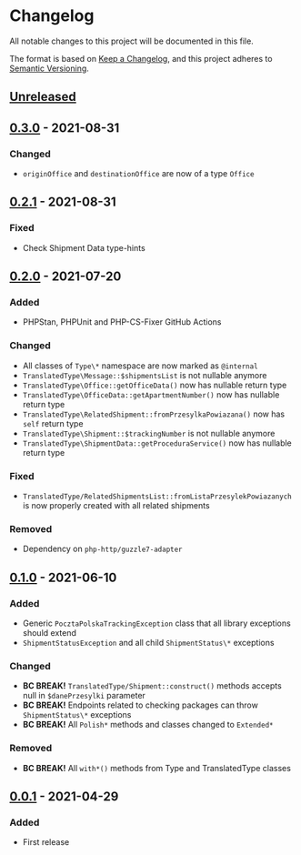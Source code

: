 # Changelog
All notable changes to this project will be documented in this file.

The format is based on [Keep a Changelog](https://keepachangelog.com/en/1.0.0/),
and this project adheres to [Semantic Versioning](https://semver.org/spec/v2.0.0.html).

## [Unreleased]

## [0.3.0] - 2021-08-31
### Changed
- `originOffice` and `destinationOffice` are now of a type `Office`

## [0.2.1] - 2021-08-31
### Fixed
- Check Shipment Data type-hints

## [0.2.0] - 2021-07-20
### Added
- PHPStan, PHPUnit and PHP-CS-Fixer GitHub Actions

### Changed
- All classes of `Type\*` namespace are now marked as `@internal`
- `TranslatedType\Message::$shipmentsList` is not nullable anymore
- `TranslatedType\Office::getOfficeData()` now has nullable return type
- `TranslatedType\OfficeData::getApartmentNumber()` now has nullable return type
- `TranslatedType\RelatedShipment::fromPrzesylkaPowiazana()` now has `self` return type
- `TranslatedType\Shipment::$trackingNumber` is not nullable anymore
- `TranslatedType\ShipmentData::getProceduraService()` now has nullable return type

### Fixed
- `TranslatedType/RelatedShipmentsList::fromListaPrzesylekPowiazanych` is now properly created with all related shipments

### Removed
- Dependency on `php-http/guzzle7-adapter`

## [0.1.0] - 2021-06-10
### Added
- Generic `PocztaPolskaTrackingException` class that all library exceptions should extend
- `ShipmentStatusException` and all child `ShipmentStatus\*` exceptions

### Changed
- **BC BREAK!** `TranslatedType/Shipment::construct()` methods accepts null in `$danePrzesylki` parameter
- **BC BREAK!** Endpoints related to checking packages can throw `ShipmentStatus\*` exceptions
- **BC BREAK!** All `Polish*` methods and classes  changed to `Extended*`

### Removed
- **BC BREAK!** All `with*()` methods from Type and TranslatedType classes

## [0.0.1] - 2021-04-29
### Added
- First release

[Unreleased]: https://github.com/simivar/poczta-polska-tracking/compare/v0.3.0...HEAD
[0.3.0]: https://github.com/simivar/poczta-polska-tracking/releases/tag/v0.3.0
[0.2.1]: https://github.com/simivar/poczta-polska-tracking/releases/tag/v0.2.1
[0.2.0]: https://github.com/simivar/poczta-polska-tracking/releases/tag/v0.2.0
[0.1.0]: https://github.com/simivar/poczta-polska-tracking/releases/tag/v0.1.0
[0.0.1]: https://github.com/simivar/poczta-polska-tracking/releases/tag/v0.0.1